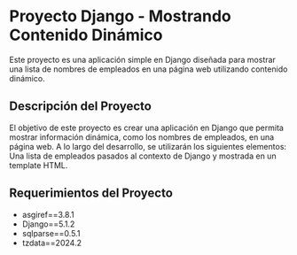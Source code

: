 # Proyecto Django - Mostrando Contenido Dinámico

Este proyecto es una aplicación simple en Django diseñada para mostrar una lista de nombres de empleados en una página web utilizando contenido dinámico.

## Descripción del Proyecto
El objetivo de este proyecto es crear una aplicación en Django que permita mostrar información dinámica, como los nombres de empleados, en una página web. A lo largo del desarrollo, se utilizarán los siguientes elementos:
Una lista de empleados pasados al contexto de Django y mostrada en un template HTML.

## Requerimientos del Proyecto
  * asgiref==3.8.1
  * Django==5.1.2
  * sqlparse==0.5.1
  * tzdata==2024.2
